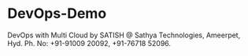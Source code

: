 # DevOps-Demo
DevOps with Multi Cloud by SATISH @ Sathya Technologies, Ameerpet, Hyd. Ph. No: +91-91009 20092, +91-76718 52096.
